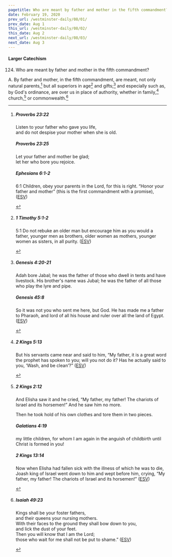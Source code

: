 ```yaml
---
pagetitle: Who are meant by father and mother in the fifth commandment?
date: February 19, 2020
prev_url: /westminster-daily/08/01/
prev_date: Aug 1
this_url: /westminster-daily/08/02/
this_date: Aug 2
next_url: /westminster-daily/08/03/
next_date: Aug 3
---
```


#### Larger Catechism

124. Who are meant by father and mother in the fifth commandment?

A. By father and mother, in the fifth commandment, are meant, not only natural parents,[^fnref:wlc1] but all superiors in age[^fnref:wlc2] and gifts;[^fnref:wlc3] and especially such as, by God's ordinance, are over us in place of authority, whether in family,[^fnref:wlc4] church,[^fnref:wlc5] or commonwealth.[^fnref:wlc6]


[^fnref:wlc1]: <div class="esv"><h5>Proverbs 23:22</h5> <div class="esv-text"><div class="block-indent"> <p class="line-group" id="p20023022.01-1">Listen to your father who gave you life,<br /> <span class="indent"></span>and do not despise your mother when she is old.</p> </div> </div><h5>Proverbs 23:25</h5> <div class="esv-text"><div class="block-indent"> <p class="line-group" id="p20023025.01-2">Let your father and mother be glad;<br /> <span class="indent"></span>let her who bore you rejoice.</p> </div> </div><h5>Ephesians 6:1-2</h5> <div class="esv-text"> <p id="p49006001.04-3"><span class="chapter-num" id="v49006001-3">6:1&nbsp;</span>Children, obey your parents in the Lord, for this is right. &#8220;Honor your father and mother&#8221; (this is the first commandment with a promise),  (<a href="http://www.esv.org" class="copyright">ESV</a>)</p> </div> </div>

[^fnref:wlc2]: <div class="esv"><h5>1 Timothy 5:1-2</h5> <div class="esv-text"> <p id="p54005001.05-1"><span class="chapter-num" id="v54005001-1">5:1&nbsp;</span>Do not rebuke an older man but encourage him as you would a father, younger men as brothers, older women as mothers, younger women as sisters, in all purity.  (<a href="http://www.esv.org" class="copyright">ESV</a>)</p> </div> </div>

[^fnref:wlc3]: <div class="esv"><h5>Genesis 4:20-21</h5> <div class="esv-text"><p id="p01004020.01-1">Adah bore Jabal; he was the father of those who dwell in tents and have livestock. His brother's name was Jubal; he was the father of all those who play the lyre and pipe.</p> </div><h5>Genesis 45:8</h5> <div class="esv-text"><p id="p01045008.01-2">So it was not you who sent me here, but God. He has made me a father to Pharaoh, and lord of all his house and ruler over all the land of Egypt.  (<a href="http://www.esv.org" class="copyright">ESV</a>)</p> </div> </div>

[^fnref:wlc4]: <div class="esv"><h5>2 Kings 5:13</h5> <div class="esv-text"><p id="p12005013.01-1">But his servants came near and said to him, &#8220;My father, it is a great word the prophet has spoken to you; will you not do it? Has he actually said to you, &#8216;Wash, and be clean&#8217;?&#8221;  (<a href="http://www.esv.org" class="copyright">ESV</a>)</p> </div> </div>

[^fnref:wlc5]: <div class="esv"><h5>2 Kings 2:12</h5> <div class="esv-text"><p id="p12002012.01-1">And Elisha saw it and he cried, &#8220;My father, my father! The chariots of Israel and its horsemen!&#8221; And he saw him no more.</p> <p id="p12002012.25-1">Then he took hold of his own clothes and tore them in two pieces.</p> </div><h5>Galatians 4:19</h5> <div class="esv-text"><p id="p48004019.01-2">my little children, for whom I am again in the anguish of childbirth until Christ is formed in you!</p> </div><h5>2 Kings 13:14</h5> <div class="esv-text"> <p id="p12013014.05-3">Now when Elisha had fallen sick with the illness of which he was to die, Joash king of Israel went down to him and wept before him, crying, &#8220;My father, my father! The chariots of Israel and its horsemen!&#8221;  (<a href="http://www.esv.org" class="copyright">ESV</a>)</p> </div> </div>

[^fnref:wlc6]: <div class="esv"><h5>Isaiah 49:23</h5> <div class="esv-text"><div class="block-indent"> <p class="line-group" id="p23049023.01-1">Kings shall be your foster fathers,<br /> <span class="indent"></span>and their queens your nursing mothers.<br /> With their faces to the ground they shall bow down to you,<br /> <span class="indent"></span>and lick the dust of your feet.<br /> Then you will know that I am the <span class="small-caps">Lord</span>;<br /> <span class="indent"></span>those who wait for me shall not be put to shame.&#8221;  (<a href="http://www.esv.org" class="copyright">ESV</a>)</p> </div> </div> </div>


